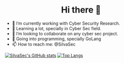 <div>
  
<h1 align="center"> Hi there 👋 </h1>

</div>

<div>
  
- 🔭 I’m currently working with Cyber Security Research.
- 🌱 Learning a lot, specially in Cyber Sec field.
- 👯 I’m looking to collaborate on any cyber sec project.
- 🤔 Going into programming, specially GoLang
- 📫 How to reach me: @SilvaSec
</div>
<div>
  
[![SilvaSec's GitHub stats](https://github-readme-stats.vercel.app/api?username=Silva-Sec&theme=highcontrast&show_icons=true)](https://github.com/anuraghazra/github-readme-stats)
[![Top Langs](https://github-readme-stats.vercel.app/api/top-langs/?username=Silva-Sec&theme=highcontrast&show_icons=true)](https://github.com/anuraghazra/github-readme-stats)
  
</div>

